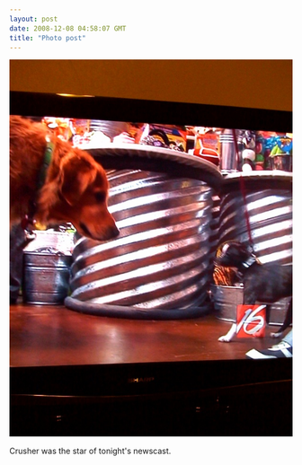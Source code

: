 ```yaml
---
layout: post
date: 2008-12-08 04:58:07 GMT
title: "Photo post"
---
```

![travisj](/images/a274124ace9684fd5ad3ca8574e33519e64d07c11232db47337e292bcf4f7bcf.jpg)

Crusher was the star of tonight's newscast.